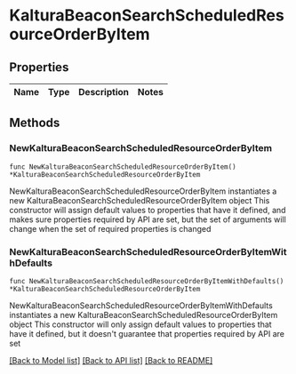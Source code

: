 # KalturaBeaconSearchScheduledResourceOrderByItem

## Properties

Name | Type | Description | Notes
------------ | ------------- | ------------- | -------------

## Methods

### NewKalturaBeaconSearchScheduledResourceOrderByItem

`func NewKalturaBeaconSearchScheduledResourceOrderByItem() *KalturaBeaconSearchScheduledResourceOrderByItem`

NewKalturaBeaconSearchScheduledResourceOrderByItem instantiates a new KalturaBeaconSearchScheduledResourceOrderByItem object
This constructor will assign default values to properties that have it defined,
and makes sure properties required by API are set, but the set of arguments
will change when the set of required properties is changed

### NewKalturaBeaconSearchScheduledResourceOrderByItemWithDefaults

`func NewKalturaBeaconSearchScheduledResourceOrderByItemWithDefaults() *KalturaBeaconSearchScheduledResourceOrderByItem`

NewKalturaBeaconSearchScheduledResourceOrderByItemWithDefaults instantiates a new KalturaBeaconSearchScheduledResourceOrderByItem object
This constructor will only assign default values to properties that have it defined,
but it doesn't guarantee that properties required by API are set


[[Back to Model list]](../README.md#documentation-for-models) [[Back to API list]](../README.md#documentation-for-api-endpoints) [[Back to README]](../README.md)


